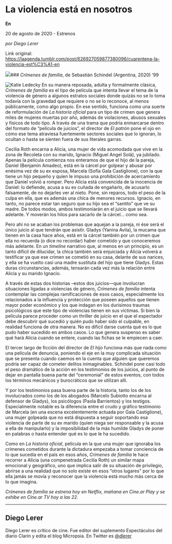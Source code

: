 # La violencia está en nosotros

**En**

20 de agosto de 2020 - Estrenos

_por Diego Lerer_

Link original: https://laagenda.tumblr.com/post/626927059877380096/cuarentena-la-violencia-est%C3%A1-en

![](https://64.media.tumblr.com/7519571d9a904a7ad1dc8a516e824182/2d2cf1689b6eb504-fb/s500x750/c6476b48c63f4ea8577ad9258ca4659057dad4bb.jpg)### *Crímenes de familia*, de Sebastián Schindel (Argentina, 2020) ‘99

![Katie Ledecky](https://64.media.tumblr.com/7e744ee0de7af055631a7bf2f6a3542e/2d2cf1689b6eb504-02/s400x600/40290dcc97b58123b18455b38ad52c443b76b7da.jpg)
En su manera reposada, adulta y formalmente clásica, *Crímenes de familia* es el tipo de película que intenta llevar el tema de la violencia de género a algunos estratos sociales donde quizás no se lo toma todavía con la gravedad que requiere o no se lo reconoce, al menos públicamente, como algo propio. En ese sentido, funciona como una suerte de reformulación de *La historia oficial* para un tipo de crimen que genera miles de mujeres muertas por año, además de violaciones, abusos sexuales y físicos de todo tipo. A través de una trama que podría enmarcarse dentro del formato de “película de juicios”, el director de *El patrón* pone el ojo en cómo ese tema atraviesa fuertemente sectores sociales que lo ignoran, lo ocultan o hasta se sienten fuera de sus literales garras.

Cecilia Roth encarna a Alicia, una mujer de vida acomodada que vive en la zona de Recoleta con su marido, Ignacio (Miguel Angel Solá), ya jubilado. Apenas la película comienza nos enteramos de que el hijo de la pareja, Daniel (Benjamín Amadeo), está en la cárcel por golpear y abusar por enésima vez de su ex esposa, Marcela (Sofía Gala Castiglione), con la que tiene un hijo pequeño y quien le impuso una prohibición de acercamiento que Daniel volvió a romper. Pero Alicia está convencida de la inocencia de Daniel: lo defiende, acusa a su ex cuñada de engañarlo, de acusarlo falsamente, de no dejarles ver al nieto. Pone, sin reparos, todo el peso de la culpa en ella, que es además una chica de menores recursos. Ignacio, en tanto, no parece estar tan seguro que su hijo sea el “santito” que ve su madre. De todos modos, ambos testimoniarán en el juicio que se llevará adelante. Y moverán los hilos para sacarlo de la cárcel… como sea.

Pero ahí no se acaban los problemas que aquejan a la pareja, ni ése será el único juicio al que tendrán que asistir. Gladys (Yanina Avila), la mucama que tienen en la casa hace años, está en la cárcel también por un crimen que ella no recuerda (o dice no recordar) haber cometido y que conoceremos más adelante. En un *timeline* narrativo que, al menos en un principio, es un tanto difícil de dilucidar, la chica también será enjuiciada y Alicia volverá a testificar ya que ese crimen se cometió en su casa, delante de sus narices, y ella se ha vuelto casi una madre sustituta del hijo que tiene Gladys. Estas duras circunstancias, además, tensarán cada vez más la relación entre Alicia y su marido Ignacio.

A través de estas dos historias –estos dos juicios—que involucran situaciones ligadas a violencias de género, *Crímenes de familia* intenta contemplar las complejas ramificaciones de esos casos, especialmente los relacionados a la influencia y protección que poseen aquellos que tienen mayor poder económico y los que indagan en los durísimos traumas psicológicos que este tipo de violencias tienen en sus víctimas. Si bien la película parece proceder como un thriller de juicio en el que el espectador debe descubrir qué sucedió y quién pudo haber sido el culpable, en realidad funciona de otra manera. No es difícil darse cuenta qué es lo que pudo haber sucedido en ambos casos. Lo que genera suspenso es saber qué hará Alicia cuando se entere, cuando las fichas se le empiecen a caer.

El tercer largo de ficción del director de *El hijo* funciona más que nada como una película de denuncia, poniendo el eje en la muy complicada situación que se presenta cuando caemos en la cuenta que alguien que queremos podría ser capaz de cometer delitos inimaginables. Schindel pone casi todo el peso dramático de la acción en los testimonios de los juicios, al punto de dejar en pantalla buena parte del “ceremonial” de estos eventos, con todos los términos mecánicos y burocráticos que se utilizan allí.

Y por los testimonios pasa buena parte de la historia, tanto los de los involucrados como los de los abogados (Marcelo Subiotto encarna al defensor de Gladys), los psicólogos (Paola Barrientos) y los testigos. Especialmente notable es la diferencia entre el crudo y gráfico testimonio de Marcela (en una escena excelentemente actuada por Gala Castiglione), una mujer golpeada que no está dispuesta a seguir soportando esa violencia de parte de su ex marido (quien niega ser responsable y la acusa a ella de manipularlo) y la imposibilidad de la más humilde Gladys de poner en palabras o hasta entender qué es lo que le ha sucedido.

Como en *La historia oficial*, película en la que una mujer que ignoraba los crímenes cometidos durante la dictadura empezaba a tomar conciencia de lo que sucedía en el país en esos años, *Crímenes de familia* le hace recorrer a Alicia (una compenetrada Cecilia Roth) un similar mapa emocional y geográfico, uno que implica salir de su situación de privilegio, abrirse a una realidad que no solo existe en esos “otros lugares” por lo que ella jamás se movía y reconocer que la violencia está mucho más cerca de lo que imagina.

*Crímenes de familia se estrena hoy en Netflix, mañana en Cine.ar Play y se exhibe en Cine.ar TV hoy a las 22.*

  




---

Diego Lerer
-----------

 Diego Lerer es crítico de cine. Fue editor del suplemento Espectáculos del diario Clarín y edita el blog Micropsia. En Twitter es [@dlerer](https://twitter.com/dlerer) 

